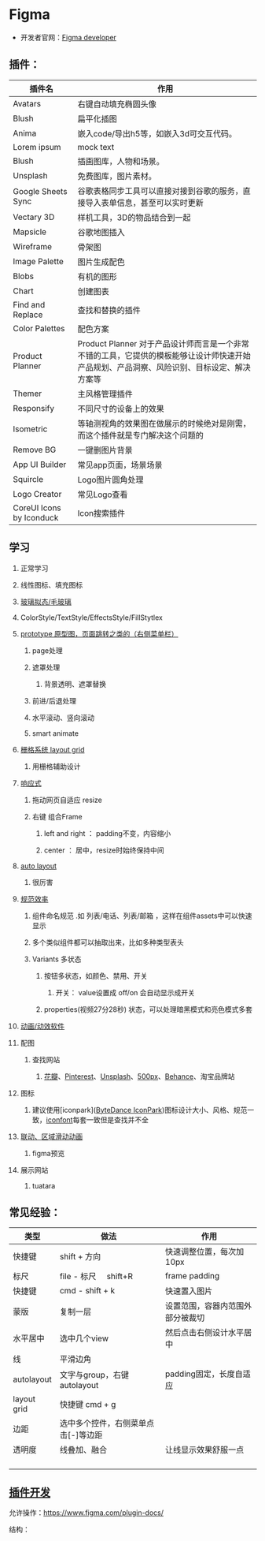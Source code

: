 # Figma

- 开发者官网：[Figma developer](https://www.figma.com/developers)

## 插件：

| 插件名                      | 作用                                                                            |
| ------------------------ | ----------------------------------------------------------------------------- |
| Avatars                  | 右键自动填充椭圆头像                                                                    |
| Blush                    | 扁平化插图                                                                         |
| Anima                    | 嵌入code/导出h5等，如嵌入3d可交互代码。                                                      |
| Lorem ipsum              | mock text                                                                     |
| Blush                    | 插画图库，人物和场景。                                                                   |
| Unsplash                 | 免费图库，图片素材。                                                                    |
| Google Sheets Sync       | 谷歌表格同步工具可以直接对接到谷歌的服务，直接导入表单信息，甚至可以实时更新                                        |
| Vectary 3D               | 样机工具，3D的物品结合到一起                                                               |
| Mapsicle                 | 谷歌地图插入                                                                        |
| Wireframe                | 骨架图                                                                           |
| Image Palette            | 图片生成配色                                                                        |
| Blobs                    | 有机的图形                                                                         |
| Chart                    | 创建图表                                                                          |
| Find and Replace         | 查找和替换的插件                                                                      |
| Color Palettes           | 配色方案                                                                          |
| Product Planner          | Product Planner 对于产品设计师而言是一个非常不错的工具，它提供的模板能够让设计师快速开始产品规划、产品洞察、风险识别、目标设定、解决方案等 |
| Themer                   | 主风格管理插件                                                                       |
| Responsify               | 不同尺寸的设备上的效果                                                                   |
| Isometric                | 等轴测视角的效果图在做展示的时候绝对是刚需，而这个插件就是专门解决这个问题的                                        |
| Remove BG                | 一键删图片背景                                                                       |
| App UI Builder           | 常见app页面，场景场景                                                                  |
| Squircle                 | Logo图片圆角处理                                                                    |
| Logo Creator             | 常见Logo查看                                                                      |
| CoreUI Icons by Iconduck | Icon搜索插件                                                                      |

## 学习

1. 正常学习

2. 线性图标、填充图标

3. [玻璃拟态/毛玻璃](https://www.bilibili.com/video/BV1fg411G7cs?p=5&vd_source=384023524ae242f336b6c3d7cbaf0e7e)

4. ColorStyle/TextStyle/EffectsStyle/FillStytlex

5. [prototype 原型图，页面跳转之类的（右侧菜单栏）](https://www.bilibili.com/video/BV1fg411G7cs?p=7&vd_source=384023524ae242f336b6c3d7cbaf0e7e)
   
   1. page处理
   
   2. 遮罩处理
      
      1. 背景透明、遮罩替换
   
   3. 前进/后退处理
   
   4. 水平滚动、竖向滚动
   
   5. smart animate

6. [栅格系统 layout grid](https://www.bilibili.com/video/BV1fg411G7cs?p=8&vd_source=384023524ae242f336b6c3d7cbaf0e7e)
   
   1. 用栅格辅助设计

7. [响应式](https://www.bilibili.com/video/BV1fg411G7cs?p=9&spm_id_from=pageDriver&vd_source=384023524ae242f336b6c3d7cbaf0e7e)
   
   1. 拖动网页自适应 resize
   
   2. 右键 组合Frame
      
      1. left and right ： padding不变，内容缩小
      
      2. center ： 居中，resize时始终保持中间

8. [auto layout](https://www.bilibili.com/video/BV1fg411G7cs?p=10&spm_id_from=pageDriver&vd_source=384023524ae242f336b6c3d7cbaf0e7e)
   
   1. 很厉害

9. [规范效率](https://www.bilibili.com/video/BV1fg411G7cs?p=11&spm_id_from=pageDriver&vd_source=384023524ae242f336b6c3d7cbaf0e7e)
   
   1. 组件命名规范 .如 列表/电话、列表/邮箱 ，这样在组件assets中可以快速显示
   
   2. 多个类似组件都可以抽取出来，比如多种类型表头
   
   3. Variants 多状态
      
      1. 按钮多状态，如颜色、禁用、开关
         
         1. 开关： value设置成 off/on 会自动显示成开关
      
      2. properties(视频27分28秒) 状态，可以处理暗黑模式和亮色模式多套

10. [动画/动效软件](https://www.bilibili.com/video/BV13Z4y1S7R4/?spm_id_from=333.999.0.0&vd_source=384023524ae242f336b6c3d7cbaf0e7e)

11. 配图
    
    1. 查找网站
       
       1. [花瓣](https://huaban.com/)、[Pinterest]([Pinlite-Pinterest中文极速版官网网站](https://www.bigbigwork.com/zh/pinlite.html?t=plc&utm_source=baidu&utm_medium=sem&utm_campaign=P%E4%B8%80&utm_content=%E9%95%BF%E5%B0%BE%E8%AF%8D&utm_term=pinterest%27&bd_vid=11841085508229766182))、[Unsplash](https://unsplash.com/)、[500px](https://500px.com.cn/)、[Behance]([Behance-全球创意设计作品](https://www.bigbigwork.com/bh.html?t=p&siteId=198&utm_source=baidu&utm_medium=sem&utm_campaign=behance%E8%AE%A1%E5%88%92&utm_content=behance%E6%90%9C%E7%B4%A2%E8%AF%8D&utm_term=behance&bd_vid=12666511195387846267))、淘宝品牌站

12. 图标
    
    1. 建议使用[iconpark]([ByteDance IconPark](https://iconpark.oceanengine.com/official))图标设计大小、风格、规范一致，[iconfont](https://www.iconfont.cn/)每套一致但是查找并不全

13. [联动、区域滑动动画](https://www.bilibili.com/video/BV13F411z7BA/?spm_id_from=333.337.search-card.all.click&vd_source=384023524ae242f336b6c3d7cbaf0e7e)
    
    1. figma预览

14. 展示网站
    
    1. tuatara

## 常见经验：

| 类型          | 做法                    | 作用               |
| ----------- | --------------------- | ---------------- |
| 快捷键         | shift + 方向            | 快速调整位置，每次加10px   |
| 标尺          | file - 标尺     shift+R | frame padding    |
| 快捷键         | cmd - shift + k       | 快速置入图片           |
| 蒙版          | 复制一层                  | 设置范围，容器内范围外部分被裁切 |
| 水平居中        | 选中几个view              | 然后点击右侧设计水平居中     |
| 线           | 平滑边角                  |                  |
| autolayout  | 文字与group，右键autolayout | padding固定，长度自适应  |
| layout grid | 快捷键 cmd + g           |                  |
| 边距          | 选中多个控件，右侧菜单点击[-]等边距   |                  |
| 透明度         | 线叠加、融合                | 让线显示效果舒服一点       |
|             |                       |                  |
|             |                       |                  |
|             |                       |                  |
|             |                       |                  |

## [ 插件开发](https://www.figma.com/plugin-docs/)

允许操作：https://www.figma.com/plugin-docs/

结构：